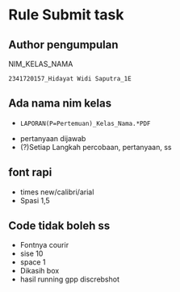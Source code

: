 # Rule Submit task

## Author pengumpulan

NIM_KELAS_NAMA

```
2341720157_Hidayat Widi Saputra_1E
```

## Ada nama nim kelas

- ```
  LAPORAN(P=Pertemuan)_Kelas_Nama.*PDF
  ```
- pertanyaan dijawab
- (?)Setiap Langkah percobaan, pertanyaan, ss

## font rapi

- times new/calibri/arial
- Spasi 1,5

## Code tidak boleh ss

- Fontnya courir
- sise 10
- space 1
- Dikasih box
- hasil running gpp discrebshot
